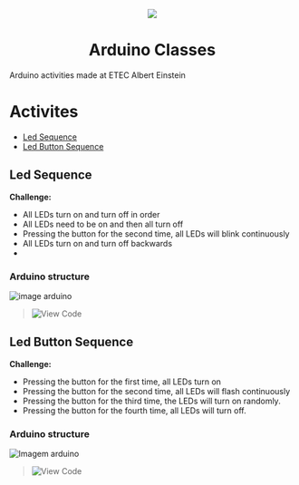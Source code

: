 <p align="center">
  <img src="https://user-images.githubusercontent.com/51789882/174118989-34583075-0069-42c5-aedc-78a67b2ea41f.png" />
</p>
<h1 align="center">Arduino Classes</h1>

Arduino activities made at ETEC Albert Einstein

Activites
=================
<!--ts-->
   * [Led Sequence](##led-sequence)
   * [Led Button Sequence](#led-button-sequence)
 
<!--te-->
## Led Sequence
**Challenge:**
* All LEDs turn on and turn off in order 
* All LEDs need to be on and then all turn off
* Pressing the button for the second time, all LEDs will blink continuously
* All LEDs turn on and turn off backwards
* 
### Arduino structure
![image arduino](https://user-images.githubusercontent.com/51789882/174125086-ab50a5fd-6f6d-4adc-8840-08ad8304dadf.png)
> ![View Code]([https://github.com/nailtonvital/arduino-classes/blob/main/if_led1.ino](https://github.com/nailtonvital/arduino-classes/blob/main/led_sequence1.ino))


## Led Button Sequence
**Challenge:**
* Pressing the button for the first time, all LEDs turn on   
* Pressing the button for the second time, all LEDs will flash continuously
* Pressing the button for the third time, the LEDs will turn on randomly.
* Pressing the button for the fourth time, all LEDs will turn off.
### Arduino structure
![Imagem arduino](https://github.com/nailtonvital/arduino-classes/blob/main/image.png)
> ![View Code](https://github.com/nailtonvital/arduino-classes/blob/main/if_led1.ino)




